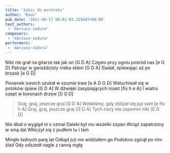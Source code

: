 ```yaml
---
title: 'Szkic do portretu'
author: 'Ewus'
pub_date: '2011-06-17 08:01:03.225647+00:00'
text_authors:
 - 'mariusz-zadura'
composers:
 - 'mariusz-zadura'
performers:
 - 'mariusz-zadura'
---
```


Nikt nie grał na gitarze tak jak on	[G D A] 
Często przy ogniu pośród nas	[e G D]
Patrząc w gwiaździsty nieba skłon	[G D A]
Siadał, śpiewając aż po brzask	[e G D]

Piosenek swoich szukał w szumie traw	[e A D G D] 
Wsłuchiwał się w potoków śpiew	[G D A]
W dźwięki zasypiających miast	[fis h e A] 
I wiatru szept w koronach drzew 	[D G D]

>Graj, graj, jeszcze graj	[G D A]
>Wołaliśmy, gdy zbliżał się już świt	[e fis h A] 
>Graj, graj, jeszcze graj	[G D A]
>Tych nocy nie zapomni nikt 	[E G D]

Nie dbał o wygląd ni o szmal
Daleki był mu wszelki szpan
Wciąż zapatrzony w siną dal
Włóczył się z pudłem tu i tam

Minęło ładnych parę lat
Odkąd już nie widziałem go
Podobno zginął po nim ślad
Gdy odszedł nagle z ranną mgłą 